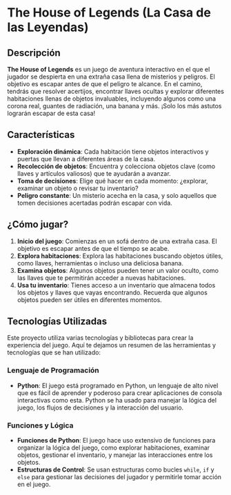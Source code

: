 # The House of Legends (La Casa de las Leyendas)

## Descripción

**The House of Legends** es un juego de aventura interactivo en el que el jugador se despierta en una extraña casa llena de misterios y peligros. El objetivo es escapar antes de que el peligro te alcance. En el camino, tendrás que resolver acertijos, encontrar llaves ocultas y explorar diferentes habitaciones llenas de objetos invaluables, incluyendo algunos como una corona real, guantes de radiación, una banana y más. ¡Solo los más astutos lograrán escapar de esta casa!

## Características

- **Exploración dinámica**: Cada habitación tiene objetos interactivos y puertas que llevan a diferentes áreas de la casa.
- **Recolección de objetos**: Encuentra y colecciona objetos clave (como llaves y artículos valiosos) que te ayudarán a avanzar.
- **Toma de decisiones**: Elige qué hacer en cada momento: ¿explorar, examinar un objeto o revisar tu inventario?
- **Peligro constante**: Un misterio acecha en la casa, y solo aquellos que tomen decisiones acertadas podrán escapar con vida.

## ¿Cómo jugar?

1. **Inicio del juego**: Comienzas en un sofá dentro de una extraña casa. El objetivo es escapar antes de que el tiempo se acabe.
2. **Explora habitaciones**: Explora las habitaciones buscando objetos útiles, como llaves, herramientas o incluso una deliciosa banana.
3. **Examina objetos**: Algunos objetos pueden tener un valor oculto, como las llaves que te permitirán acceder a nuevas habitaciones.
4. **Usa tu inventario**: Tienes acceso a un inventario que almacena todos los objetos y llaves que vayas encontrando. Recuerda que algunos objetos pueden ser útiles en diferentes momentos.

## Tecnologías Utilizadas

Este proyecto utiliza varias tecnologías y bibliotecas para crear la experiencia del juego. Aquí te dejamos un resumen de las herramientas y tecnologías que se han utilizado:

### Lenguaje de Programación
- **Python**: El juego está programado en Python, un lenguaje de alto nivel que es fácil de aprender y poderoso para crear aplicaciones de consola interactivas como esta. Python se ha usado para manejar la lógica del juego, los flujos de decisiones y la interacción del usuario.

### Funciones y Lógica
- **Funciones de Python**: El juego hace uso extensivo de funciones para organizar la lógica del juego, como explorar habitaciones, examinar objetos, gestionar el inventario, y manejar las interacciones entre los objetos.
- **Estructuras de Control**: Se usan estructuras como bucles `while`, `if` y `else` para gestionar las decisiones del jugador y permitirle tomar acción en el juego.
